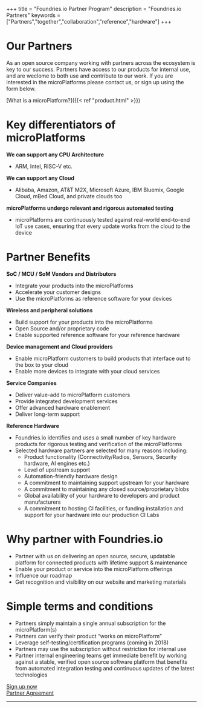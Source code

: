 +++
title = "Foundries.io Partner Program"
description = "Foundries.io Partners"
keywords = ["Partners","together","collaboration","reference","hardware"]
+++

# Our Partners
As an open source company working with partners across the ecosystem is key to our success. Partners have access to our products for internal use, and are weclome to both use and contribute to our work. If you are interested in the microPlatforms please contact us, or sign up using the form below.

[What is a microPlatform?]({{< ref "product.html" >}})

# Key differentiators of microPlatforms

__We can support any CPU Architecture__

* ARM, Intel, RISC-V etc.

__We can support any Cloud__

* Alibaba, Amazon, AT&T M2X, Microsoft Azure, IBM Bluemix, Google Cloud, mBed Cloud, and private clouds too

__microPlatforms undergo relevant and rigorous automated testing__

* microPlatforms are continuously tested against real-world end-to-end IoT use cases, ensuring that every update works from the cloud to the device

# Partner Benefits

__SoC / MCU / SoM Vendors and Distributors__

* Integrate your products into the microPlatforms
* Accelerate your customer designs
* Use the microPlatforms as reference software for your devices

__Wireless and peripheral solutions__

* Build support for your products into the microPlatforms
* Open Source and/or proprietary code
* Enable supported reference software for your reference hardware

__Device management and Cloud providers__

* Enable microPlatform customers to build products that interface out to the box to your cloud
* Enable more devices to integrate with your cloud services

__Service Companies__

* Deliver value-add to microPlatform customers
* Provide integrated development services
* Offer advanced hardware enablement
* Deliver long-term support

__Reference Hardware__

* Foundries.io identifies and uses a small number of key hardware products for rigorous testing and verification of the microPlatforms
* Selected hardware partners are selected for many reasons including:
  *  Product functionality (Connectivity/Radios, Sensors, Security hardware, AI engines etc.)
  *  Level of upstream support
  *  Automation-friendly hardware design
  *  A commitment to maintaining support upstream for your hardware
  *  A commitment to maintaining any closed source/proprietary blobs
  *  Global availability of your hardware to developers and product manufacturers
  *  A commitment to hosting CI facilities, or funding installation and support for your hardware into our production CI Labs

# Why partner with Foundries.io

* Partner with us on delivering an open source, secure, updatable platform for connected products with lifetime support & maintenance
* Enable your product or service into the microPlatform offerings
* Influence our roadmap
* Get recognition and visibility on our website and marketing materials

# Simple terms and conditions

* Partners simply maintain a single annual subscription for the microPlatform(s)
* Partners can verify their product “works on microPlatform”
* Leverage self-testing/certification programs (coming in 2018)
* Partners may use the subscription without restriction for internal use
* Partner internal engineering teams get immediate benefit by working against a stable, verified open source software platform that benefits from automated integration testing and continuous updates of the latest technologies

<a role="button" class="btn" href="https://app.foundries.io/partner">Sign up now</a><br>
<a role="button" class="btn" href="https://app.foundries.io/partner/terms">Partner Agreement</a>

---
